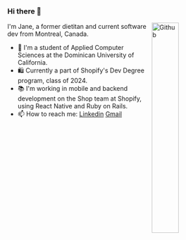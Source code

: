 ### Hi there 👋

<img width="35%" align="right" alt="Github" src="https://user-images.githubusercontent.com/48678280/88862734-4903af80-d201-11ea-968b-9c939d88a37c.gif" />

I'm Jane, a former dietitan and current software dev from Montreal, Canada.

- 🔭 I'm a student of Applied Computer Sciences at the Dominican University of California.
- 🛍️ Currently a part of Shopify's Dev Degree program, class of 2024.
- 📚 I'm working in mobile and backend development on the Shop team at Shopify, using React Native and Ruby on Rails.
- 📫 How to reach me: [Linkedin](https://www.linkedin.com/in/jane-cui) [Gmail](mailto:jane.anqi.cui@gmail.com)
